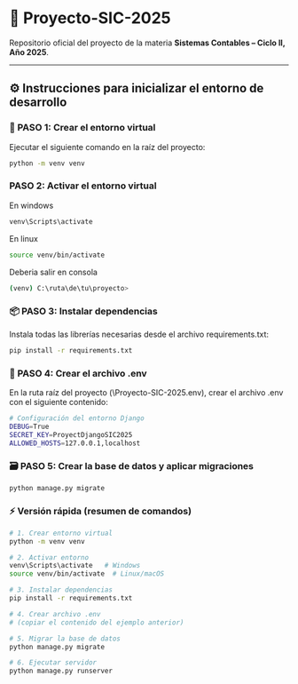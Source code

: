 # 🧾 Proyecto-SIC-2025
Repositorio oficial del proyecto de la materia **Sistemas Contables – Ciclo II, Año 2025**.

---

## ⚙️ Instrucciones para inicializar el entorno de desarrollo

### 🧱 PASO 1: Crear el entorno virtual
Ejecutar el siguiente comando en la raíz del proyecto:

```bash
python -m venv venv 
```
### PASO 2: Activar el entorno virtual
En windows
```bash
venv\Scripts\activate
```

En linux
```bash
source venv/bin/activate
```
Deberia salir en consola 
```bash
(venv) C:\ruta\de\tu\proyecto>
```
### 📦 PASO 3: Instalar dependencias
Instala todas las librerías necesarias desde el archivo requirements.txt:
```bash
pip install -r requirements.txt
```
### 🧾 PASO 4: Crear el archivo .env
En la ruta raíz del proyecto (\Proyecto-SIC-2025\.env), crear el archivo .env con el siguiente contenido:
```bash
# Configuración del entorno Django
DEBUG=True
SECRET_KEY=ProyectDjangoSIC2025
ALLOWED_HOSTS=127.0.0.1,localhost
```
### 🗃️ PASO 5: Crear la base de datos y aplicar migraciones
```bash
python manage.py migrate
```

### ⚡ Versión rápida (resumen de comandos)

```bash
# 1. Crear entorno virtual
python -m venv venv

# 2. Activar entorno
venv\Scripts\activate   # Windows
source venv/bin/activate  # Linux/macOS

# 3. Instalar dependencias
pip install -r requirements.txt

# 4. Crear archivo .env
# (copiar el contenido del ejemplo anterior)

# 5. Migrar la base de datos
python manage.py migrate

# 6. Ejecutar servidor
python manage.py runserver
```